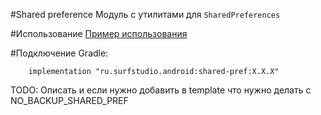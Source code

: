#Shared preference
Модуль c утилитами для `SharedPreferences`

#Использование
[Пример использования](../shared-pref-sample)

#Подключение
Gradle:
```
    implementation "ru.surfstudio.android:shared-pref:X.X.X"
```

TODO: Описать и если нужно добавить в template что нужно делать с NO_BACKUP_SHARED_PREF